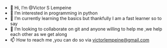- 👋 Hi, I’m @Victor S Lempeine
- 👀 I’m interested in programming in python
- 🌱 I’m currently learning the basics but thankfully I am a fast learner so to say
- 💞️ I’m looking to collaborate on git and anyone willing to help me ,we help each other as we get along
- 📫 How to reach me ,you can do so via victorlempeine@gmail.com

<!---
Lempeine/Lempeine is a ✨ special ✨ repository because its `README.md` (this file) appears on your GitHub profile.
You can click the Preview link to take a look at your changes.
--->
